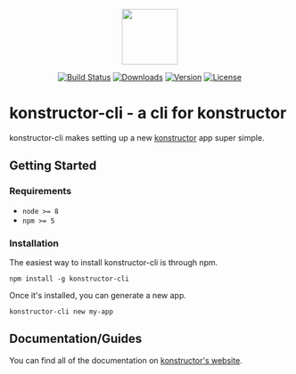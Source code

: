 <p align="center"><a href="https://konstructor.js.org" target="_blank"><img width="100"src="https://konstructor.js.org/assets/static/images/konstructor.png"></a></p>
<p align="center">
  <a href="https://travis-ci.org/konstructorjs/konstructor-cli"><img src="https://img.shields.io/travis/konstructorjs/konstructor-cli.svg" alt="Build Status"></a>
  <a href="https://www.npmjs.com/package/konstructor-cli"><img src="https://img.shields.io/npm/dm/konstructor-cli.svg" alt="Downloads"></a>
  <a href="https://www.npmjs.com/package/konstructor-cli"><img src="https://img.shields.io/npm/v/konstructor-cli.svg" alt="Version"></a>
  <a href="https://www.npmjs.com/package/konstructor-cli"><img src="https://img.shields.io/npm/l/konstructor-cli.svg" alt="License"></a>
</p>

# konstructor-cli - a cli for konstructor
konstructor-cli makes setting up a new [konstructor](https://github.com/konstructorjs/konstructor) app super simple.

## Getting Started

### Requirements
- `node >= 8`
- `npm >= 5`

### Installation
The easiest way to install konstructor-cli is through npm.
```
npm install -g konstructor-cli
```

Once it's installed, you can generate a new app.
```
konstructor-cli new my-app
```

## Documentation/Guides
You can find all of the documentation on [konstructor's website](https://konstructor.js.org/guides/konstructor-cli).
